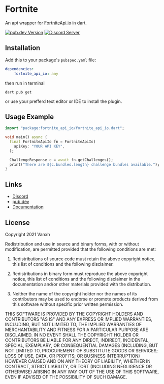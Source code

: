 # Fortnite

An api wrapper for [FortniteApi.io](https://fortniteapi.io) in dart.

[![pub.dev Version](https://img.shields.io/pub/v/fortnite_api_io.svg)](https://pub.dev/packages/fortnite_api_io/)
[![Discord Server](https://discord.com/api/guilds/797736897941995540/widget.png)](https://discord.gg/fishstick)

## Installation

Add this to your package's `pubspec.yaml` file:

```yaml
dependencies:
    fortnite_api_io: any
```

then run in terminal

```
dart pub get
```

or use your prefferd text editor or IDE to install the plugin.

## Usage Example

```dart
import "package:fortnite_api_io/fortnite_api_io.dart";

void main() async {
  final FortniteApiIo fn = FortniteApiIo(
    apiKey: "YOUR API KEY",
  );

  ChallengeResponse c = await fn.getChallenges();
  print("There are ${c.bundles.length} challenge bundles available.");
}
```

## Links

-   [Discord](https://discord.gg/fishstick)
-   [pub.dev](https://pub.dev/packages/fortnite_api_io/)
-   [Documentation](https://pub.dev/documentation/fortnite_api_io/latest/)

## License

Copyright 2021 Vanxh

Redistribution and use in source and binary forms, with or without modification, are permitted provided that the following conditions are met:

1. Redistributions of source code must retain the above copyright notice, this list of conditions and the following disclaimer.

2. Redistributions in binary form must reproduce the above copyright notice, this list of conditions and the following disclaimer in the documentation and/or other materials provided with the distribution.

3. Neither the name of the copyright holder nor the names of its contributors may be used to endorse or promote products derived from this software without specific prior written permission.

THIS SOFTWARE IS PROVIDED BY THE COPYRIGHT HOLDERS AND CONTRIBUTORS "AS IS" AND ANY EXPRESS OR IMPLIED WARRANTIES, INCLUDING, BUT NOT LIMITED TO, THE IMPLIED WARRANTIES OF MERCHANTABILITY AND FITNESS FOR A PARTICULAR PURPOSE ARE DISCLAIMED. IN NO EVENT SHALL THE COPYRIGHT HOLDER OR CONTRIBUTORS BE LIABLE FOR ANY DIRECT, INDIRECT, INCIDENTAL, SPECIAL, EXEMPLARY, OR CONSEQUENTIAL DAMAGES (INCLUDING, BUT NOT LIMITED TO, PROCUREMENT OF SUBSTITUTE GOODS OR SERVICES; LOSS OF USE, DATA, OR PROFITS; OR BUSINESS INTERRUPTION) HOWEVER CAUSED AND ON ANY THEORY OF LIABILITY, WHETHER IN CONTRACT, STRICT LIABILITY, OR TORT (INCLUDING NEGLIGENCE OR OTHERWISE) ARISING IN ANY WAY OUT OF THE USE OF THIS SOFTWARE, EVEN IF ADVISED OF THE POSSIBILITY OF SUCH DAMAGE.
